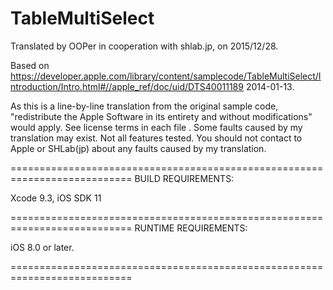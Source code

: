 # TableMultiSelect

Translated by OOPer in cooperation with shlab.jp, on 2015/12/28.

Based on
<https://developer.apple.com/library/content/samplecode/TableMultiSelect/Introduction/Intro.html#//apple_ref/doc/uid/DTS40011189>
2014-01-13.

As this is a line-by-line translation from the original sample code, "redistribute the Apple Software in its entirety and without modifications" would apply. See license terms in each file .
Some faults caused by my translation may exist. Not all features tested.
You should not contact to Apple or SHLab(jp) about any faults caused by my translation.

===========================================================================
BUILD REQUIREMENTS:

Xcode 9.3, iOS SDK 11

===========================================================================
RUNTIME REQUIREMENTS:

iOS 8.0 or later.

===========================================================================
